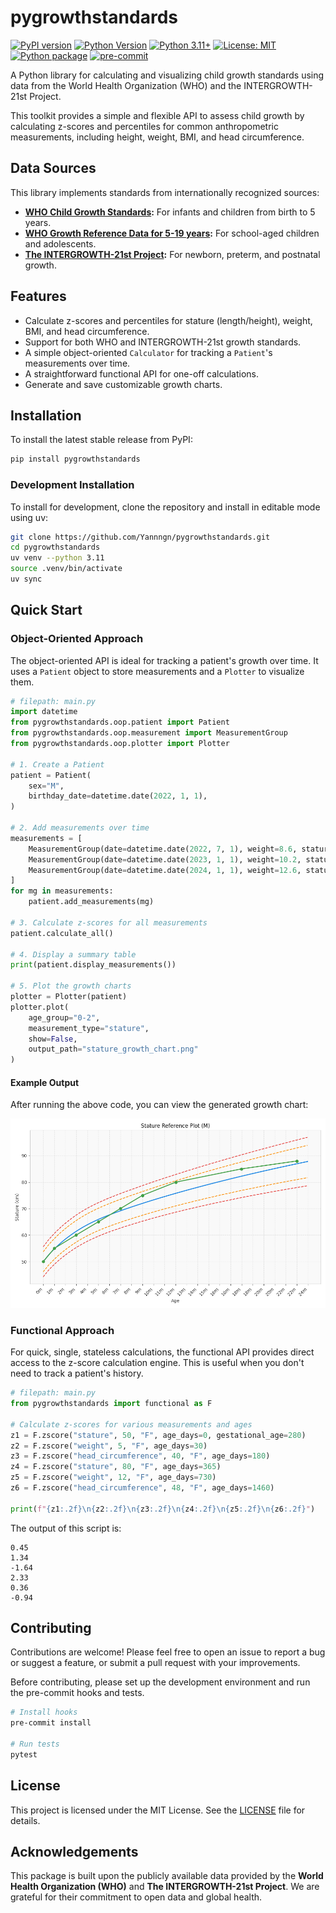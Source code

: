 # pygrowthstandards

[![PyPI version](https://badge.fury.io/py/pygrowthstandards.svg)](https://badge.fury.io/py/pygrowthstandards)
[![Python Version](https://img.shields.io/pypi/pyversions/pygrowthstandards.svg)](https://pypi.org/project/pygrowthstandards)
[![Python 3.11+](https://img.shields.io/badge/python-3.11%2B-blue.svg)](https://pypi.org/project/pygrowthstandards)
[![License: MIT](https://img.shields.io/badge/License-MIT-yellow.svg)](https://opensource.org/licenses/MIT)
[![Python package](https://github.com/Yannngn/pygrowthstandards/actions/workflows/python-package.yml/badge.svg)](https://github.com/Yannngn/pygrowthstandards/actions/workflows/python-package.yml)
[![pre-commit](https://img.shields.io/badge/pre--commit-enabled-brightgreen?logo=pre-commit&logoColor=white)](https://github.com/pre-commit/pre-commit)

A Python library for calculating and visualizing child growth standards using data from the World Health Organization (WHO) and the INTERGROWTH-21st Project.

This toolkit provides a simple and flexible API to assess child growth by calculating z-scores and percentiles for common anthropometric measurements, including height, weight, BMI, and head circumference.

## Data Sources

This library implements standards from internationally recognized sources:

- **[WHO Child Growth Standards](https://www.who.int/tools/child-growth-standards):** For infants and children from birth to 5 years.
- **[WHO Growth Reference Data for 5-19 years](https://www.who.int/tools/growth-reference-data-for-5to19-years):** For school-aged children and adolescents.
- **[The INTERGROWTH-21st Project](https://intergrowth21.tghn.org/):** For newborn, preterm, and postnatal growth.

## Features

- Calculate z-scores and percentiles for stature (length/height), weight, BMI, and head circumference.
- Support for both WHO and INTERGROWTH-21st growth standards.
- A simple object-oriented `Calculator` for tracking a `Patient`'s measurements over time.
- A straightforward functional API for one-off calculations.
- Generate and save customizable growth charts.

## Installation

To install the latest stable release from PyPI:

```bash
pip install pygrowthstandards
```

### Development Installation

To install for development, clone the repository and install in editable mode using uv:

```bash
git clone https://github.com/Yannngn/pygrowthstandards.git
cd pygrowthstandards
uv venv --python 3.11
source .venv/bin/activate
uv sync
```

## Quick Start

### Object-Oriented Approach

The object-oriented API is ideal for tracking a patient's growth over time. It uses a `Patient` object to store measurements and a `Plotter` to visualize them.

```python
# filepath: main.py
import datetime
from pygrowthstandards.oop.patient import Patient
from pygrowthstandards.oop.measurement import MeasurementGroup
from pygrowthstandards.oop.plotter import Plotter

# 1. Create a Patient
patient = Patient(
    sex="M",
    birthday_date=datetime.date(2022, 1, 1),
)

# 2. Add measurements over time
measurements = [
    MeasurementGroup(date=datetime.date(2022, 7, 1), weight=8.6, stature=68.4, head_circumference=44.5),
    MeasurementGroup(date=datetime.date(2023, 1, 1), weight=10.2, stature=75.7, head_circumference=46.5),
    MeasurementGroup(date=datetime.date(2024, 1, 1), weight=12.6, stature=87.8, head_circumference=48.5),
]
for mg in measurements:
    patient.add_measurements(mg)

# 3. Calculate z-scores for all measurements
patient.calculate_all()

# 4. Display a summary table
print(patient.display_measurements())

# 5. Plot the growth charts
plotter = Plotter(patient)
plotter.plot(
    age_group="0-2",
    measurement_type="stature",
    show=False,
    output_path="stature_growth_chart.png"
)
```

#### Example Output

After running the above code, you can view the generated growth chart:

![Stature Growth Chart](results/user_table_0-2_stature.png)

### Functional Approach

For quick, single, stateless calculations, the functional API provides direct access to the z-score calculation engine. This is useful when you don't need to track a patient's history.

```python
# filepath: main.py
from pygrowthstandards import functional as F

# Calculate z-scores for various measurements and ages
z1 = F.zscore("stature", 50, "F", age_days=0, gestational_age=280)
z2 = F.zscore("weight", 5, "F", age_days=30)
z3 = F.zscore("head_circumference", 40, "F", age_days=180)
z4 = F.zscore("stature", 80, "F", age_days=365)
z5 = F.zscore("weight", 12, "F", age_days=730)
z6 = F.zscore("head_circumference", 48, "F", age_days=1460)

print(f"{z1:.2f}\n{z2:.2f}\n{z3:.2f}\n{z4:.2f}\n{z5:.2f}\n{z6:.2f}")
```

The output of this script is:

```
0.45
1.34
-1.64
2.33
0.36
-0.94
```

## Contributing

Contributions are welcome! Please feel free to open an issue to report a bug or suggest a feature, or submit a pull request with your improvements.

Before contributing, please set up the development environment and run the pre-commit hooks and tests.

```bash
# Install hooks
pre-commit install

# Run tests
pytest
```

## License

This project is licensed under the MIT License. See the [LICENSE](LICENSE) file for details.

## Acknowledgements

This package is built upon the publicly available data provided by the **World Health Organization (WHO)** and **The INTERGROWTH-21st Project**. We are grateful for their commitment to open data and global health.
